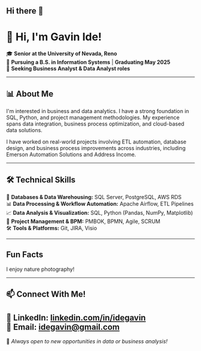 ## Hi there 👋

# 👋 Hi, I'm Gavin Ide!

🎓 **Senior at the University of Nevada, Reno**  
📌 **Pursuing a B.S. in Information Systems** | **Graduating May 2025**  
🔎 **Seeking Business Analyst & Data Analyst roles**  

---

## 📊 About Me
I'm interested in business and data analytics. I have a strong foundation in SQL, Python, and project management methodologies. My experience spans data integration, business process optimization, and cloud-based data solutions.  

I have worked on real-world projects involving ETL automation, database design, and business process improvements across industries, including Emerson Automation Solutions and Address Income.

---

## 🛠️ Technical Skills  
💾 **Databases & Data Warehousing:** SQL Server, PostgreSQL, AWS RDS  
📊 **Data Processing & Workflow Automation:** Apache Airflow, ETL Pipelines  
📈 **Data Analysis & Visualization:** SQL, Python (Pandas, NumPy, Matplotlib)  
📌 **Project Management & BPM:** PMBOK, BPMN, Agile, SCRUM  
🛠️ **Tools & Platforms:** Git, JIRA, Visio  

---  

## Fun Facts  
I enjoy nature photography!  

---  

## 📫 Connect With Me!
🔗 **LinkedIn**: [linkedin.com/in/idegavin](https://linkedin.com/in/idegavin)  
📩 **Email:** [idegavin@gmail.com](mailto:idegavin@gmail.com)
---

🚀 *Always open to new opportunities in data or business analysis!*  

<!--
**ide-gavin/ide-gavin** is a ✨ _special_ ✨ repository because its `README.md` (this file) appears on your GitHub profile.
-->
